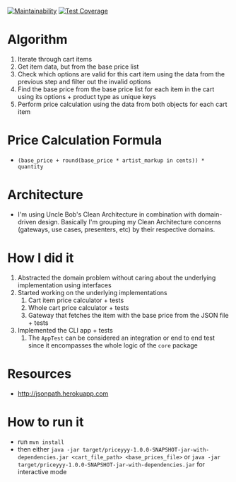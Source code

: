 [![Maintainability](https://api.codeclimate.com/v1/badges/23febc77a419cfde422e/maintainability)](https://codeclimate.com/github/jnwelzel/priceyyy/maintainability)
[![Test Coverage](https://api.codeclimate.com/v1/badges/23febc77a419cfde422e/test_coverage)](https://codeclimate.com/github/jnwelzel/priceyyy/test_coverage)

# Algorithm
1. Iterate through cart items
1. Get item data, but from the base price list
1. Check which options are valid for this cart item using the data from the previous step and filter out the invalid options
1. Find the base price from the base price list for each item in the cart using its options + product type as unique keys
1. Perform price calculation using the data from both objects for each cart item

# Price Calculation Formula
- `(base_price + round(base_price * artist_markup in cents)) * quantity`

# Architecture
- I'm using Uncle Bob's Clean Architecture in combination with domain-driven design. Basically I'm grouping my Clean
Architecture concerns (gateways, use cases, presenters, etc) by their respective domains.

# How I did it
1. Abstracted the domain problem without caring about the underlying implementation using interfaces
1. Started working on the underlying implementations
   1. Cart item price calculator + tests
   1. Whole cart price calculator + tests
   1. Gateway that fetches the item with the base price from the JSON file + tests
1. Implemented the CLI app + tests
   1. The `AppTest` can be considered an integration or end to end test since it encompasses the whole logic of the `core` package

# Resources
- http://jsonpath.herokuapp.com

# How to run it
- run `mvn install`
- then either `java -jar target/priceyyy-1.0.0-SNAPSHOT-jar-with-dependencies.jar <cart_file_path> <base_prices_file>` or
`java -jar target/priceyyy-1.0.0-SNAPSHOT-jar-with-dependencies.jar` for interactive mode
